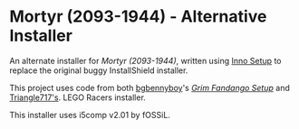 Mortyr (2093-1944) - Alternative Installer
===========================================

An alternate installer for _Mortyr (2093-1944)_, written using [Inno Setup](http://www.jrsoftware.org/isinfo.php)
to replace the original buggy InstallShield installer.

This project uses code from both [bgbennyboy](https://github.com/bgbennyboy)'s [_Grim Fandango Setup_](https://github.com/bgbennyboy/Grim-Fandango-Setup-and-Launcher)
and [Triangle717's](http://Triangle717.WordPress.com). LEGO Racers installer.

This installer uses i5comp v2.01 by fOSSiL.